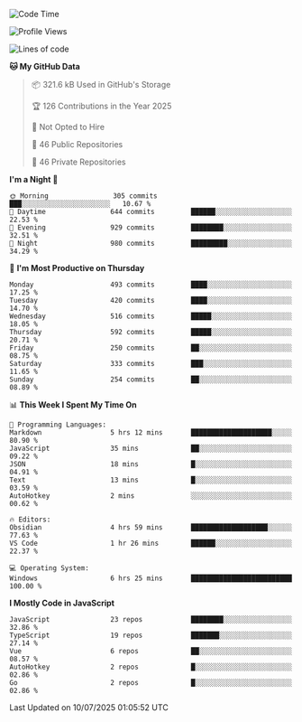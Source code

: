 <!--START_SECTION:waka-->
![Code Time](http://img.shields.io/badge/Code%20Time-974%20hrs%2031%20mins-blue)

![Profile Views](http://img.shields.io/badge/Profile%20Views-1-blue)

![Lines of code](https://img.shields.io/badge/From%20Hello%20World%20I%27ve%20Written-1.7%20million%20lines%20of%20code-blue)

**🐱 My GitHub Data** 

> 📦 321.6 kB Used in GitHub's Storage 
 > 
> 🏆 126 Contributions in the Year 2025
 > 
> 🚫 Not Opted to Hire
 > 
> 📜 46 Public Repositories 
 > 
> 🔑 46 Private Repositories 
 > 
**I'm a Night 🦉** 

```text
🌞 Morning                305 commits         ███░░░░░░░░░░░░░░░░░░░░░░   10.67 % 
🌆 Daytime                644 commits         ██████░░░░░░░░░░░░░░░░░░░   22.53 % 
🌃 Evening                929 commits         ████████░░░░░░░░░░░░░░░░░   32.51 % 
🌙 Night                  980 commits         █████████░░░░░░░░░░░░░░░░   34.29 % 
```
📅 **I'm Most Productive on Thursday** 

```text
Monday                   493 commits         ████░░░░░░░░░░░░░░░░░░░░░   17.25 % 
Tuesday                  420 commits         ████░░░░░░░░░░░░░░░░░░░░░   14.70 % 
Wednesday                516 commits         █████░░░░░░░░░░░░░░░░░░░░   18.05 % 
Thursday                 592 commits         █████░░░░░░░░░░░░░░░░░░░░   20.71 % 
Friday                   250 commits         ██░░░░░░░░░░░░░░░░░░░░░░░   08.75 % 
Saturday                 333 commits         ███░░░░░░░░░░░░░░░░░░░░░░   11.65 % 
Sunday                   254 commits         ██░░░░░░░░░░░░░░░░░░░░░░░   08.89 % 
```


📊 **This Week I Spent My Time On** 

```text
💬 Programming Languages: 
Markdown                 5 hrs 12 mins       ████████████████████░░░░░   80.90 % 
JavaScript               35 mins             ██░░░░░░░░░░░░░░░░░░░░░░░   09.22 % 
JSON                     18 mins             █░░░░░░░░░░░░░░░░░░░░░░░░   04.91 % 
Text                     13 mins             █░░░░░░░░░░░░░░░░░░░░░░░░   03.59 % 
AutoHotkey               2 mins              ░░░░░░░░░░░░░░░░░░░░░░░░░   00.62 % 

🔥 Editors: 
Obsidian                 4 hrs 59 mins       ███████████████████░░░░░░   77.63 % 
VS Code                  1 hr 26 mins        ██████░░░░░░░░░░░░░░░░░░░   22.37 % 

💻 Operating System: 
Windows                  6 hrs 25 mins       █████████████████████████   100.00 % 
```

**I Mostly Code in JavaScript** 

```text
JavaScript               23 repos            ████████░░░░░░░░░░░░░░░░░   32.86 % 
TypeScript               19 repos            ███████░░░░░░░░░░░░░░░░░░   27.14 % 
Vue                      6 repos             ██░░░░░░░░░░░░░░░░░░░░░░░   08.57 % 
AutoHotkey               2 repos             █░░░░░░░░░░░░░░░░░░░░░░░░   02.86 % 
Go                       2 repos             █░░░░░░░░░░░░░░░░░░░░░░░░   02.86 % 
```




 Last Updated on 10/07/2025 01:05:52 UTC
<!--END_SECTION:waka-->
